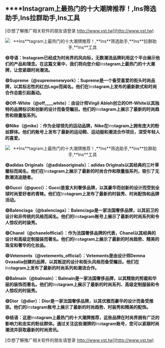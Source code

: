 ## ****Ins**tagram上最热门的十大潮牌推荐！,**Ins**筛选助手,**Ins**拉群助手,**Ins**工具**

[😍想了解推广相关软件的朋友请登录 http://www.vst.tw](http://www.vst.tw)

 <center><img src="https://vst.tw/MP4/tuiguang/png/1.png" alt="**Ins**tagram上最热门的十大潮牌推荐！,**Ins**筛选助手,**Ins**拉群助手,**Ins**工具"></center>

**😄导语：**Ins**tagram已经成为时尚界的风向标，无数潮流品牌利用这个平台展示他们的产品和理念。在这篇文章中，我们将向您介绍**Ins**tagram上最热门的十大潮牌，让您紧跟时尚潮流。**

**😄Supreme（@supremenewyork）：Supreme是一个备受喜爱的街头时尚品牌，以其标志性的红白Logo而闻名。他们在**Ins**tagram上发布的最新款式和时尚合作总能引起轰动。**

**😄Off-White（@off____white）：由设计师Virgil Abloh创立的Off-White以其独特的品牌标识和创新的设计而备受瞩目。他们的**Ins**tagram上展示了最新的时尚趋势和限量版系列。**

**😄Nike（@nike）：作为全球领先的运动品牌，Nike在**Ins**tagram上拥有庞大的粉丝群体。他们的账号上发布了最新的运动鞋、运动服和潮流合作项目，深受年轻人的喜爱。**

 <center><img src="https://vst.tw/MP4/tuiguang/png/2.png" alt="**Ins**tagram上最热门的十大潮牌推荐！,**Ins**筛选助手,**Ins**拉群助手,**Ins**工具"></center>

**😄adidas Originals（@adidasoriginals）：adidas Originals以其经典的三叶草徽标而闻名，他们在**Ins**tagram上展示了最新的时尚合作和限量版系列，吸引了无数潮流追随者。**

**😄Gucci（@gucci）：Gucci是意大利奢侈品牌，以其豪华而创新的设计而受到全球时尚爱好者的青睐。他们在**Ins**tagram上发布了最新的时装秀、时尚配饰和品牌活动。**

**😄Balenciaga（@balenciaga）：Balenciaga是一家法国奢侈品牌，以其前卫的设计和非传统的风格而闻名。他们的**Ins**tagram账号上展示了最新的时尚系列和令人惊叹的时装秀。**

**😄Chanel（@chanelofficial）：作为法国奢侈品牌的代表，Chanel以其经典的设计和高级定制服装而著名。他们的**Ins**tagram上展示了最新的时尚趋势、精美的珠宝和奢华的化妆品。**

**😄Vetements（@vetements_official）：Vetements是由设计师Demna Gvasalia创建的品牌，以其叛逆的设计和街头风格而备受瞩目。他们在**Ins**tagram上发布了最新的时尚系列和潮流合作。**

**😄Balmain（@balmain）：Balmain是一家法国奢侈品牌，以其精致的剪裁和华丽的装饰而著名。他们的**Ins**tagram上展示了最新的时尚系列、高级定制服装和令人惊叹的时装秀。**

**😄Dior（@dior）：Dior是一家法国奢侈品牌，以其优雅而豪华的设计而备受推崇。他们的**Ins**tagram账号上展示了最新的时尚趋势、时装秀和精美的配饰。**

**😄结语：这是**Ins**tagram上最热门的十大潮牌推荐，这些品牌在时尚界拥有广泛的影响力和忠实的粉丝群体。通过关注这些潮牌的**Ins**tagram账号，您可以紧跟时尚潮流并获取最新的时尚资讯。**

[😍想了解推广相关软件的朋友请登录 http://www.vst.tw](http://www.vst.tw)



